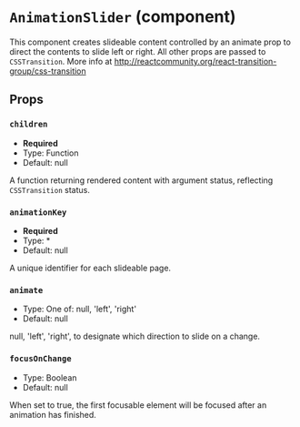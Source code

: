 `AnimationSlider` (component)
=============================

This component creates slideable content controlled by an animate prop to direct the contents to slide left or right.
All other props are passed to `CSSTransition`. More info at http://reactcommunity.org/react-transition-group/css-transition

Props
-----

### `children`

- **Required**
- Type: Function
- Default: null

A function returning rendered content with argument status, reflecting `CSSTransition` status.

### `animationKey`

- **Required**
- Type: *
- Default: null

A unique identifier for each slideable page.

### `animate`

- Type: One of: null, 'left', 'right'
- Default: null

null, 'left', 'right', to designate which direction to slide on a change.

### `focusOnChange`

- Type: Boolean
- Default: null

When set to true, the first focusable element will be focused after an animation has finished.

